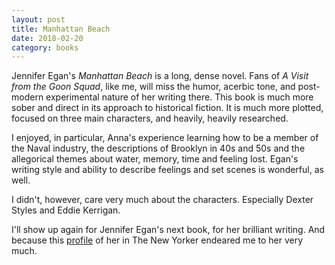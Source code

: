 ```yaml
---
layout: post
title: Manhattan Beach
date: 2018-02-20
category: books
---
```


Jennifer Egan's <em>Manhattan Beach</em> is a long, dense novel. Fans of <em>A Visit from the Goon Squad</em>, like me, will miss the humor, acerbic tone, and post-modern experimental nature of her writing there. This book is much more sober and direct in its approach to historical fiction. It is much more plotted, focused on three main characters, and heavily, heavily researched. 

I enjoyed, in particular, Anna's experience learning how to be a member of the Naval industry, the descriptions of Brooklyn in 40s and 50s and the allegorical themes about water, memory, time and feeling lost. Egan's writing style and ability to describe feelings and set scenes is wonderful, as well.

I didn't, however, care very much about the characters. Especially Dexter Styles and Eddie Kerrigan. 

I'll show up again for Jennifer Egan's next book, for her brilliant writing. And because this <a href="https://www.newyorker.com/magazine/2017/10/16/jennifer-egans-travels-through-time">profile</a> of her in The New Yorker endeared me to her very much.